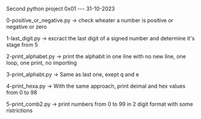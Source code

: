 Second python project 0x01 --- 31-10-2023


0-positive_or_negative.py -> check wheater a number is positive or negative or zero


1-last_digit.py -> excract the last digit of a signed number and determine it's stage from 5


2-print_alphabet.py -> print the alphabit in one line with no new line, one loop, one print, no importing


3-print_alphabt.py -> Same as last one, exept q and e


4-print_hexa.py -> With the same approach, print deimal and hex values from 0 to 98


5-print_comb2.py -> print numbers from 0 to 99 in 2 digit format with some ristrictions
